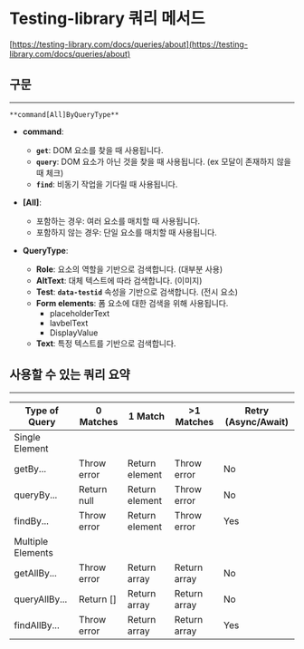 # Testing-library 쿼리 메서드

[https://testing-library.com/docs/queries/about](https://testing-library.com/docs/queries/about)

## 구문

---

```tsx
**command[All]ByQueryType**
```

- **command**:
    - **`get`**: DOM 요소를 찾을 때 사용됩니다.
    - **`query`**: DOM 요소가 아닌 것을 찾을 때 사용됩니다. (ex 모달이 존재하지 않을때 체크)
    - **`find`**: 비동기 작업을 기다릴 때 사용됩니다.
    
- **[All]**:
    - 포함하는 경우: 여러 요소를 매치할 때 사용됩니다.
    - 포함하지 않는 경우: 단일 요소를 매치할 때 사용됩니다.
    
- **QueryType**:
    - **Role**: 요소의 역할을 기반으로 검색합니다. (대부분 사용)
    - **AltText**: 대체 텍스트에 따라 검색합니다. (이미지)
    - **Test**: **`data-testid`** 속성을 기반으로 검색합니다. (전시 요소)
    - **Form elements**: 폼 요소에 대한 검색을 위해 사용됩니다.
        - placeholderText
        - lavbelText
        - DisplayValue
    - **Text**: 특정 텍스트를 기반으로 검색합니다.

## 사용할 수 있는 쿼리 요약

---

| Type of Query | 0 Matches | 1 Match | >1 Matches | Retry (Async/Await) |
| --- | --- | --- | --- | --- |
| Single Element |  |  |  |  |
| getBy... | Throw error | Return element | Throw error | No |
| queryBy... | Return null | Return element | Throw error | No |
| findBy... | Throw error | Return element | Throw error | Yes |
| Multiple Elements |  |  |  |  |
| getAllBy... | Throw error | Return array | Return array | No |
| queryAllBy... | Return [] | Return array | Return array | No |
| findAllBy... | Throw error | Return array | Return array | Yes |